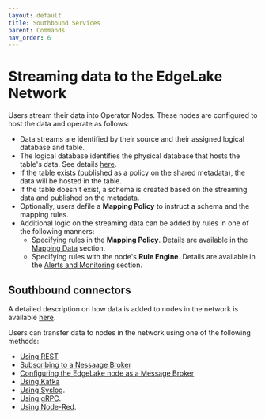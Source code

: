 ```yaml
---
layout: default
title: Southbound Services 
parent: Commands
nav_order: 6
---
```

# Streaming data to the EdgeLake Network

Users stream their data into Operator Nodes. These nodes are configured to host the data and operate as follows:
* Data streams are identified by their source and their assigned logical database and table.
* The logical database identifies the physical database that hosts the table's data. 
  See details [here](data_management.md#associate-a-physical-database-to-a-logical-database).
* If the table exists (published as a policy on the shared metadata), the data will be hosted in the table.
* If the table doesn't exist, a schema is created based on the streaming data and published on the metadata.
* Optionally, users defile a **Mapping Policy** to instruct a schema and the mapping rules.
* Additional logic on the streaming data can be added by rules in one of the following manners:
    * Specifying rules in the **Mapping Policy**.
      Details are available in the [Mapping Data](https://github.com/AnyLog-co/documentation/blob/master/mapping%20data%20to%20tables.md#mapping-data) section.
    * Specifying rules with the node's **Rule Engine**.
      Details are available in the [Alerts and Monitoring](https://github.com/AnyLog-co/documentation/blob/master/alerts%20and%20monitoring.md#alerts-and-monitoring) section.
    

## Southbound connectors

A detailed description on how data is added to nodes in the network is available [here](https://github.com/AnyLog-co/documentation/blob/master/adding%20data.md).

Users can transfer data to nodes in the network using one of the following methods:

* [Using REST](https://github.com/AnyLog-co/documentation/blob/master/adding%20data.md#data-transfer-using-a-rest-api)
* [Subscribing to a Nessaage Broker](https://github.com/AnyLog-co/documentation/blob/master/adding%20data.md#subscribing-to-a-third-party-message-broker)
* [Configuring the EdgeLake node as a Message Broker](https://github.com/AnyLog-co/documentation/blob/master/adding%20data.md#configuring-the-anylog-node-as-a-message-broker)
* [Using Kafka](https://github.com/AnyLog-co/documentation/blob/master/using%20kafka.md)
* [Using Syslog](https://github.com/AnyLog-co/documentation/blob/master/using%20syslog.md).
* [Using gRPC](https://github.com/AnyLog-co/documentation/blob/master/using%20grpc.md).
* [Using Node-Red](https://github.com/AnyLog-co/documentation/blob/master/node_red.md).



